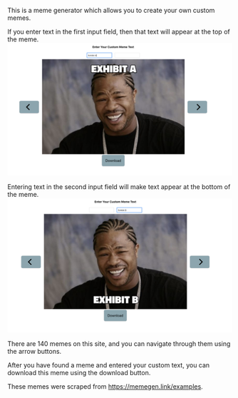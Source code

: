 This is a meme generator which allows you to create your own custom memes.

If you enter text in the first input field, then that text will appear at the top of the meme.
![Meme example a](https://github.com/jgsheppa/react-meme-generator-ul-2020/blob/master/B.png)

Entering text in the second input field will make text appear at the bottom of the meme.
![Meme example b](https://github.com/jgsheppa/react-meme-generator-ul-2020/blob/master/A.png)

There are 140 memes on this site, and you can navigate through them using the arrow buttons.

After you have found a meme and entered your custom text, you can download this meme using the download button.

These memes were scraped from https://memegen.link/examples.
